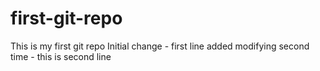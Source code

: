 # first-git-repo
This is my first git repo
Initial change - first line added
modifying second time - this is second line


